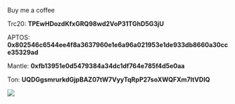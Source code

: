 Buy me a coffee

 Trc20:   **TPEwHDozdKfxGRQ98wd2VoP31TGhD5G3jU**
 
 APTOS:   **0x802546c6544ee4f8a3637960e1e6a96a021953e1de933db8660a30cce35329ad**

 Mantle:  **0xfb13951e0d5479384a34dc1df764e785f4d5e0aa**

 Ton:     **UQDGgsmrurkdGjpBAZ07tW7VyyTqRpP27soXWQFXm7ltVDlQ**
 
 
![](https://cdn.discordapp.com/attachments/1296750081613107286/1327222436428775476/IMG_0363.jpg?ex=678247b7&is=6780f637&hm=7076b17e427b0293484a96d2aad68d03074b8b47765d2f5d9c8f9730e18030b6&)

